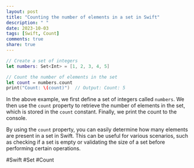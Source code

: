 ```yaml
---
layout: post
title: "Counting the number of elements in a set in Swift"
description: " "
date: 2023-10-03
tags: [Swift, Count]
comments: true
share: true
---
```


```swift
// Create a set of integers
let numbers: Set<Int> = [1, 2, 3, 4, 5]

// Count the number of elements in the set
let count = numbers.count
print("Count: \(count)")  // Output: Count: 5
```

In the above example, we first define a set of integers called `numbers`. We then use the `count` property to retrieve the number of elements in the set, which is stored in the `count` constant. Finally, we print the count to the console.

By using the `count` property, you can easily determine how many elements are present in a set in Swift. This can be useful for various scenarios, such as checking if a set is empty or validating the size of a set before performing certain operations.

#Swift #Set #Count